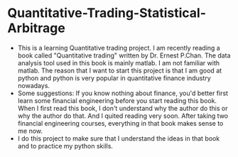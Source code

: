 # Quantitative-Trading-Statistical-Arbitrage
* This is a learning Quantitative trading project. I am recently reading a book called "Quantitative trading" written by Dr. Ernest P.Chan. The data analysis tool used in this book is mainly matlab. I am not familiar with matlab. The reason that I want to start this project is that I am good at python and python is very popular in quantitative finance industry nowadays.
* Some suggestions: If you know nothing about finance, you'd better first learn some financial engineering before you start reading this book. When I first read this book, I don't understand why the author do this or why the author do that. And I quited reading very soon. After taking two financial engineering courses, everything in that book makes sense to me now. 
* I do this project to make sure that I understand the ideas in that book and to practice my python skills.

